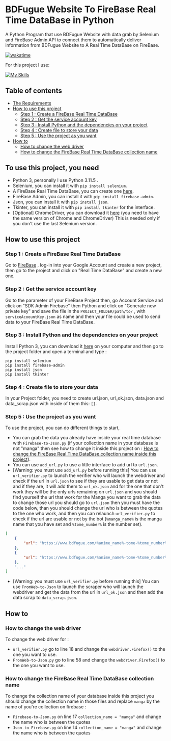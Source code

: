# BDFugue Website To FireBase Real Time DataBase in Python

A Python Program that use BDFugue Website with data grab by Selenium and FireBase Admin API to connect them to automatically deliver information from BDFugue Website to A Real Time DataBase on FireBase.

[![wakatime](https://wakatime.com/badge/user/c21fbe25-694d-4415-9541-9ff274316f89/project/c7b2069b-7921-4fca-bc51-f16d5a01cc9c.svg)](https://wakatime.com/badge/user/c21fbe25-694d-4415-9541-9ff274316f89/project/c7b2069b-7921-4fca-bc51-f16d5a01cc9c)

 For this project I use:

[![My Skills](https://skillicons.dev/icons?i=python,selenium,github,vscode)](https://skillicons.dev)

## Table of contents

* [The Requirements](#to-use-this-project-you-need)
* [How to use this project](#how-to-use-this-project)
  * [Step 1 : Create a FireBase Real Time DataBase](#step-1--create-a-firebase-real-time-database)
  * [Step 2 : Get the service account key](#step-2--get-the-service-account-key)
  * [Step 3 : Install Python and the dependencies on your project](#step-3--install-python-and-the-dependencies-on-your-project)
  * [Step 4 : Create file to store your data](#step-4--create-file-to-store-your-data)
  * [Step 5 : Use the project as you want](#step-5--use-the-project-as-you-want)
* [How to](#how-to)
  * [How to change the web driver](#how-to-change-the-web-driver)
  * [How to change the FireBase Real Time DataBase collection name](#how-to-change-the-firebase-real-time-database-collection-name)

## To use this project, you need

* Python 3, personally I use Python 3.11.5 .
* Selenium, you can install it with `pip install selenium`.
* A FireBase Real Time DataBase, you can create one [here](https://firebase.google.com/).
* FireBase Admin, you can install it with `pip install firebase-admin`.
* Json, you can install it with `pip install json`.
* Tkinter, you can install it with `pip install tkinter` for the interface.
* [Optional] ChromeDriver, you can download it [here](https://chromedriver.chromium.org/downloads) (you need to have the same version of Chrome and ChromeDriver) This is needed only if you don't use the last Selenium version.

## How to use this project

### Step 1 : Create a FireBase Real Time DataBase

Go to [FireBase](https://firebase.google.com/) , log-in into your Google Account and create a new project, then go to the project and click on "Real Time DataBase" and create a new one.

### Step 2 : Get the service account key

Go to the parameter of your FireBase Project then, go Account Service and click on "SDK Admin Firebase" then Python and click on "Generate new private key" and save the file in the `PROJECT_FOLDER/path/to/` , with `serviceAcoountKey.json` as name and then your file could be used to send data to your FireBase Real Time DataBase.

### Step 3 : Install Python and the dependencies on your project

Install Python 3, you can download it [here](https://www.python.org/downloads/) on your computer and then go to the project folder and open a terminal and type :

```pip
pip install selenium
pip install firebase-admin
pip install json
pip install tkinter
```

### Step 4 : Create file to store your data

In your Project folder, you need to create url.json, url_ok.json, data.json and data_scrap.json with inside of them this: ```[]```.

### Step 5 : Use the project as you want

To use the project, you can do different things to start,

* You can grab the data you already have inside your real time database with `Firebase-to-Json.py` (if your collection name in your database is not "manga" then see how to change it inside this project on : [How to change the FireBase Real Time DataBase collection name inside this project](#how-to-change-the-firebase-real-time-database-collection-name)).
* You can use `add_url.py` to use a little interface to add url to `url.json`.
* [Warning: you must use `add_url.py` before running this] You can use `url_verifier.py` to launch the verifier who will launch the webdriver and check if the url in `url.json` to see if they are usable to get data or not and if they are, it will add them to `url_ok.json` and for the one that don't work they will be the only urls remaining on `url.json` and you should find yourself the url that work for the Manga you want to grab the data to change those url you should go to `url.json` then you must have the code below, than you should change the url who is between the quotes to the one who work, and then you can relaunch `url_verifier.py` to check if the url are usable or not by the bot (`%manga_name%` is the manga name that you have set and `%tome_number%` is the number set).

```json
[
    {
        "url": "https://www.bdfugue.com/%anime_name%-tome-%tome_number%"
    },
    {
        "url": "https://www.bdfugue.com/%anime_name%-tome-%tome_number%"
    },
    "..."
]
```

* [Warning: you must use `url_verifier.py` before running this] You can use `FromWeb-to-Json` to launch the scraper who will launch the webdriver and get the data from the url in `url_ok.json` and then add the data scrap to `data_scrap.json`.

## How to

### How to change the web driver

To change the web driver for :

* `url_verifier.py` go to line 18 and change the `webdriver.Firefox()` to the one you want to use.
* `FromWeb-to-Json.py` go to line 58 and change the `webdriver.Firefox()` to the one you want to use.

### How to change the FireBase Real Time DataBase collection name

To change the collection name of your database inside this project you should change the collection name in those files and replace `manga` by the name of you're collection on firebase :

* `Firebase-to-Json.py` on line 17 ```collection_name = "manga"``` and change the name who is between the quotes
* `Json-to-Firebase.py` on line 14  ```collection_name = "manga"``` and change the name who is between the quotes
